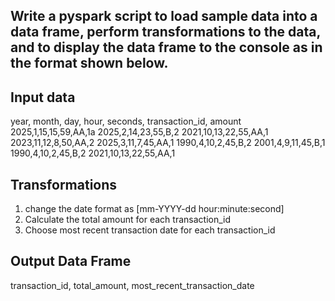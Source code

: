 Write a pyspark script to load sample data into a data frame, perform transformations to the data,
and to display the data frame to the console as in the format shown below.
--------------------------------

Input data
----------------
year, month, day, hour, seconds, transaction_id, amount
2025,1,15,15,59,AA,1a
2025,2,14,23,55,B,2
2021,10,13,22,55,AA,1
2023,11,12,8,50,AA,2
2025,3,11,7,45,AA,1
1990,4,10,2,45,B,2
2001,4,9,11,45,B,1
1990,4,10,2,45,B,2
2021,10,13,22,55,AA,1


Transformations
-------------------------
1. change the date format as [mm-YYYY-dd hour:minute:second]
2. Calculate the total amount for each transaction_id
3. Choose most recent transaction date for each transaction_id



Output Data Frame
-----------------------------
transaction_id, total_amount, most_recent_transaction_date
